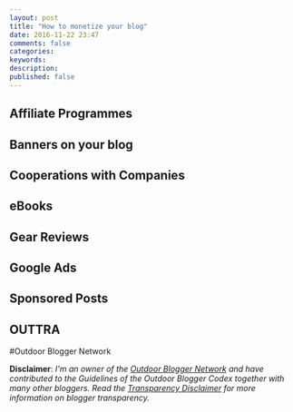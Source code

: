 ```yaml
---
layout: post
title: "How to monetize your blog"
date: 2016-11-22 23:47
comments: false
categories: 
keywords: 
description: 
published: false
---
```





<!-- more --> 

## Affiliate Programmes






## Banners on your blog





## Cooperations with Companies





## eBooks





## Gear Reviews






## Google Ads





## Sponsored Posts




## OUTTRA




#Outdoor Blogger Network






**Disclaimer**: *I'm an owner of the [Outdoor Blogger Network](http://en.outdoor-blogger-network.com) and have contributed to the Guidelines of the Outdoor Blogger Codex together with many other bloggers. Read the [Transparency Disclaimer](https://hikinginfinland.com/about/) for more information on blogger transparency.*